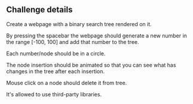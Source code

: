 <h2>Challenge details</h2>


<p>
    Create a webpage with a binary search tree rendered on it.
</p>


<p>
    By pressing the spacebar the webpage should generate a new number in the range [-100, 100] and add that number to the tree.</p>
<p>


<p>
    Each number/node should be in a circle.
</p>


<p>
    The node insertion should be animated so that you can see what has changes in the tree after each insertion.
</p>


<p>
    Mouse click on a node should delete it from tree.
</p>


<p>
    It's allowed to use third-party libraries.
</p>
